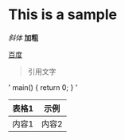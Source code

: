 # This is a sample

_斜体_
__加粗__

[百度](www.baidu.com)

> 引用文字


'
 main()
 {
 return 0;
 }
 '

|表格1|示例|
|--- | --- |
|内容1|内容2|
